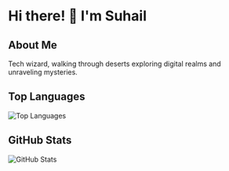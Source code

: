 # Hi there! 👋 I'm Suhail



## About Me

Tech wizard, walking through deserts exploring digital realms and unraveling mysteries.

## Top Languages

![Top Languages](https://github-readme-stats.vercel.app/api/top-langs/?username=binghzal&layout=compact&theme=dark)

## GitHub Stats

![GitHub Stats](https://github-readme-stats.vercel.app/api?username=binghzal&show_icons=true&theme=dark)
